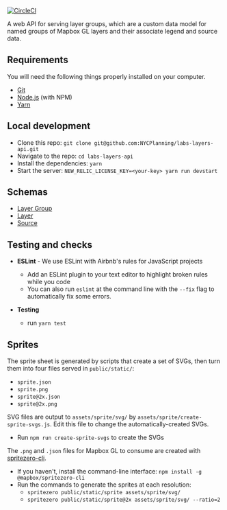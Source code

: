 [![CircleCI](https://circleci.com/gh/NYCPlanning/labs-layers-api.svg?style=svg)](https://circleci.com/gh/NYCPlanning/labs-layers-api)

A web API for serving layer groups, which are a custom data model for named groups of Mapbox GL layers and their associate legend and source data.


## Requirements

You will need the following things properly installed on your computer.

- [Git](https://git-scm.com/)
- [Node.js](https://nodejs.org/) (with NPM)
- [Yarn](https://yarnpkg.com/en/)


## Local development

- Clone this repo: `git clone git@github.com:NYCPlanning/labs-layers-api.git`
- Navigate to the repo: `cd labs-layers-api`
- Install the dependencies: `yarn`
- Start the server: `NEW_RELIC_LICENSE_KEY=<your-key> yarn run devstart`


## Schemas

- [Layer Group](https://github.com/NYCPlanning/labs-layers-api/blob/develop/schemas/layer-group.js)
- [Layer](https://github.com/NYCPlanning/labs-layers-api/blob/develop/schemas/layer.js)
- [Source](https://github.com/NYCPlanning/labs-layers-api/blob/develop/schemas/source.js)

## Testing and checks

- **ESLint** - We use ESLint with Airbnb's rules for JavaScript projects
  - Add an ESLint plugin to your text editor to highlight broken rules while you code
  - You can also run `eslint` at the command line with the `--fix` flag to automatically fix some errors.

- **Testing**
  - run `yarn test`


## Sprites

The sprite sheet is generated by scripts that create a set of SVGs, then turn them into four files served in `public/static/`:
- `sprite.json`
- `sprite.png`
- `sprite@2x.json`
- `sprite@2x.png`

SVG files are output to `assets/sprite/svg/` by `assets/sprite/create-sprite-svgs.js`. Edit this file to change the automatically-created SVGs.
- Run `npm run create-sprite-svgs` to create the SVGs

The `.png` and `.json` files for Mapbox GL to consume are created with  [spritezero-cli](https://github.com/mapbox/spritezero-cli).
- If you haven't, install the command-line interface: `npm install -g @mapbox/spritezero-cli`
- Run the commands to generate the sprites at each resolution:
  - `spritezero public/static/sprite assets/sprite/svg/`
  - `spritezero public/static/sprite@2x assets/sprite/svg/ --ratio=2`
